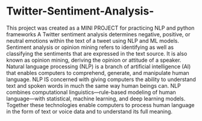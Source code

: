 # Twitter-Sentiment-Analysis-
This project was created as a MINI  PROJECT for practicing NLP and python frameworks 
A Twitter sentiment analysis determines negative, positive, or neutral emotions within the text of a tweet using NLP and ML models. Sentiment analysis or opinion mining refers to identifying as well as classifying the sentiments that are expressed in the text source.
It is also known as opinion mining, deriving the opinion or attitude of a speaker. 
Natural language processing (NLP) is a branch of artificial intelligence (AI) that enables computers to comprehend, generate, and manipulate human language.
NLP IS concerned with giving computers the ability to understand text and spoken words in much the same way human beings can.
NLP combines computational linguistics—rule-based modeling of human language—with statistical, machine learning, and deep learning models.
Together these technologies enable computers to process human language in the form of text or voice data and to understand its full meaning.
